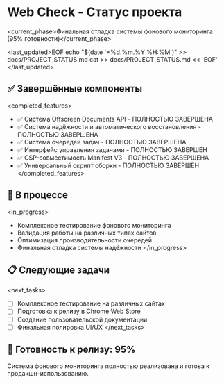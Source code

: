 # Web Check - Статус проекта

<current_phase>Финальная отладка системы фонового мониторинга (95% готовности)</current_phase>

<last_updated>EOF
  echo "$(date '+%d.%m.%Y %H:%M')" >> docs/PROJECT_STATUS.md
  cat >> docs/PROJECT_STATUS.md << 'EOF'
</last_updated>

## ✅ Завершённые компоненты

<completed_features>
- ✅ Система Offscreen Documents API - ПОЛНОСТЬЮ ЗАВЕРШЕНА
- ✅ Система надёжности и автоматического восстановления - ПОЛНОСТЬЮ ЗАВЕРШЕНА  
- ✅ Система очередей задач - ПОЛНОСТЬЮ ЗАВЕРШЕНА
- ✅ Интерфейс управления задачами - ПОЛНОСТЬЮ ЗАВЕРШЕН
- ✅ CSP-совместимость Manifest V3 - ПОЛНОСТЬЮ ЗАВЕРШЕНА
- ✅ Универсальный скрипт сборки - ПОЛНОСТЬЮ ЗАВЕРШЕН
</completed_features>

## 🔄 В процессе

<in_progress>
- Комплексное тестирование фонового мониторинга
- Валидация работы на различных типах сайтов  
- Оптимизация производительности очередей
- Финальная отладка системы надёжности
</in_progress>

## 📋 Следующие задачи

<next_tasks>
- [ ] Комплексное тестирование на различных сайтах
- [ ] Подготовка к релизу в Chrome Web Store
- [ ] Создание пользовательской документации
- [ ] Финальная полировка UI/UX
</next_tasks>

## 🎯 Готовность к релизу: 95%

Система фонового мониторинга полностью реализована и готова к продакшн-использованию.

